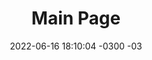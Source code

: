 ---
title: "Main Page"
date: 2022-06-16 18:10:04 -0300 -03
description:
categories:
   - a
   - b
###############################################################################
# Markdown, shortcodes and HTML enabled
panels:
  oqueincel:
    title: Lorem Ipsum
    weight: 1
    isfullwidth: true
    border_color: "#cef2e0"
    background_color: "#f5fffa"
    title_border_color: "#a3bfb1"
    title_background_color: "#cef2e0"
    content: |
      Mauris interdum, tellus ac iaculis dictum, arcu mi molestie urna, id finibus nibh nibh nec dui. Proin accumsan pharetra arcu, eget aliquam augue. Maecenas aliquet lacus et dapibus elementum. Vivamus vel sem metus. Phasellus eget vestibulum lorem, id eleifend libero. In eget fermentum massa. Sed vulputate justo et bibendum pulvinar. Suspendisse egestas elit nibh, in convallis quam consequat nec. Phasellus ullamcorper libero non sem scelerisque vehicula. Maecenas aliquam mi nec nunc lobortis vehicula.

      Nulla vel justo ex. Nam et orci ac nibh pellentesque semper. Sed arcu orci, venenatis eu aliquet sit amet, facilisis eu diam. Praesent hendrerit venenatis felis, eget ornare est tempus quis. Nulla placerat neque id ipsum porta, sed rhoncus odio elementum. Praesent sollicitudin ante at felis finibus, placerat volutpat nibh efficitur. Quisque ultricies, metus eu accumsan mollis, justo leo suscipit magna, eget vulputate odio nisi id metus. Cras non tristique neque, ac facilisis quam.
  featured:
    title: Featured Article
    weight: 2
    border_color: "#cedff2"
    background_color: "#f5faff"
    title_border_color: "#a3b0bf"
    title_background_color: "#cedff2"
    content: |
      {{< figure src="/images/Battle_of_Saint_Charles.jpg" width="200" height="367" caption="The *Battle at St. Charles, White River, Arkansas—Explosion of the \"Mound City\"* by Alexander Simplot" title="Henri de Toulouse-Lautrec" >}}

      The [Battle of St. Charles]() was fought on June 17, 1862, at St. Charles, Arkansas, during the American Civil War. Earlier in 1862, a force commanded by Samuel R. Curtis, a major general of the Union Army, became bogged down in northern Arkansas. A Union relief force was sent up the White River to resupply Curtis. The Confederates had constructed fortifications near St. Charles. ([Full article...]())
  important_articles:
    title: Important Articles
    weight: 3
    border_color: "#cedff2"
    background_color: "#f5faff"
    title_border_color: "#a3b0bf"
    title_background_color: "#cedff2"
    content: |
      * [Emoji Support](/w/emoji-support)
      * [Markdown Syntax](/w/markdown-syntax)
      * [Math Typesetting](/w/math-typesetting)
      * [Placeholder Text](/w/placeholder-text)
      * [Rich Content](/w/rich-content)
---